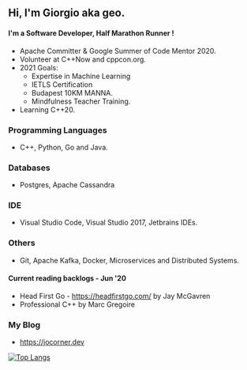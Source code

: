 ## Hi, I'm Giorgio aka geo.
#### I'm a Software Developer, Half Marathon Runner !


- Apache Committer & Google Summer of Code Mentor 2020.
- Volunteer at C++Now and cppcon.org.
- 2021 Goals:
    - Expertise in Machine Learning
    - IETLS Certification
    - Budapest 10KM MANNA.
    - Mindfulness Teacher Training.
- Learning C++20.


### Programming Languages
- C++, Python, Go and Java.
### Databases
- Postgres, Apache Cassandra
### IDE
- Visual Studio Code, Visual Studio 2017, Jetbrains IDEs.
### Others
- Git, Apache Kafka, Docker, Microservices and Distributed Systems.

#### Current reading backlogs - Jun '20
- Head First Go - https://headfirstgo.com/ by Jay McGavren 
- Professional C++ by Marc Gregoire

### My Blog
- https://jocorner.dev

[![Top Langs](https://github-readme-stats.vercel.app/api/top-langs/?username=giorgiozoppi&theme=algolia&exclude_repo=clang-blueprint)](https://github.com/anuraghazra/github-readme-stats)

